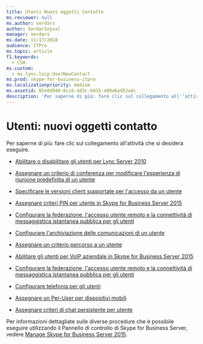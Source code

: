 ```yaml
---
title: Utenti Nuovi oggetti Contatto
ms.reviewer: null
ms.author: serdars
author: SerdarSoysal
manager: serdars
ms.date: 11/17/2018
audience: ITPro
ms.topic: article
f1.keywords:
  - CSH
ms.custom:
  - ms.lync.lscp.UserNewContact
ms.prod: skype-for-business-itpro
ms.localizationpriority: medium
ms.assetid: 05e0d949-0cc6-4d3c-b935-a09a6ad52adc
description: 'Per saperne di più: fare clic sul collegamento all''attività che si desidera eseguire.'
---
```


# <a name="users-new-contact-objects"></a>Utenti: nuovi oggetti contatto

Per saperne di più: fare clic sul collegamento all'attività che si desidera eseguire.

- [Abilitare o disabilitare gli utenti per Lync Server 2010](/previous-versions/office/lync-server-2013/lync-server-2013-disable-or-re-enable-user-account-for-lync-server)

- [Assegnare un criterio di conferenza per modificare l'esperienza di riunione predefinita di un utente](/previous-versions/office/lync-server-2013/lync-server-2013-assign-a-per-user-conferencing-policy)

- [Specificare le versioni client supportate per l'accesso da un utente](/previous-versions/office/lync-server-2013/lync-server-2013-assign-a-per-user-client-version-policy)

- [Assegnare criteri PIN per utente in Skype for Business Server 2015](../../manage/authentication/assign-a-per-user-pin-policy.md)

- [Configurare la federazione, l'accesso utente remoto e la connettività di messaggistica istantanea pubblica per gli utenti](/previous-versions/office/lync-server-2013/lync-server-2013-assign-an-external-user-access-policy-to-a-lync-enabled-user)

- [Configurare l'archiviazione delle comunicazioni di un utente](/previous-versions/office/lync-server-2013/lync-server-2013-assign-a-per-user-archiving-policy)

- [Assegnare un criterio percorso a un utente](/previous-versions/office/lync-server-2013/lync-server-2013-assign-a-per-user-location-policy)

- [Abilitare gli utenti per VoIP aziendale in Skype for Business Server 2015](../../deploy/deploy-enterprise-voice/enable-users-for-enterprise-voice.md)

- [Configurare la federazione, l'accesso utente remoto e la connettività di messaggistica istantanea pubblica per gli utenti](/previous-versions/office/lync-server-2013/lync-server-2013-assign-an-external-user-access-policy-to-a-lync-enabled-user)

- [Configurare telefonia per gli utenti](/previous-versions/office/lync-server-2013/lync-server-2013-configure-telephony-for-a-user)

- [Assegnare un Per-User per dispositivi mobili](/previous-versions/office/lync-server-2013/lync-server-2013-assign-a-per-user-mobility-policy)

- [Assegnare criteri di chat persistente per utente](/previous-versions/office/lync-server-2013/lync-server-2013-assign-a-per-user-persistent-chat-policy)

Per informazioni dettagliate sulle diverse procedure che è possibile eseguire utilizzando il Pannello di controllo di Skype for Business Server, vedere [Manage Skype for Business Server 2015](../../manage/manage.md).